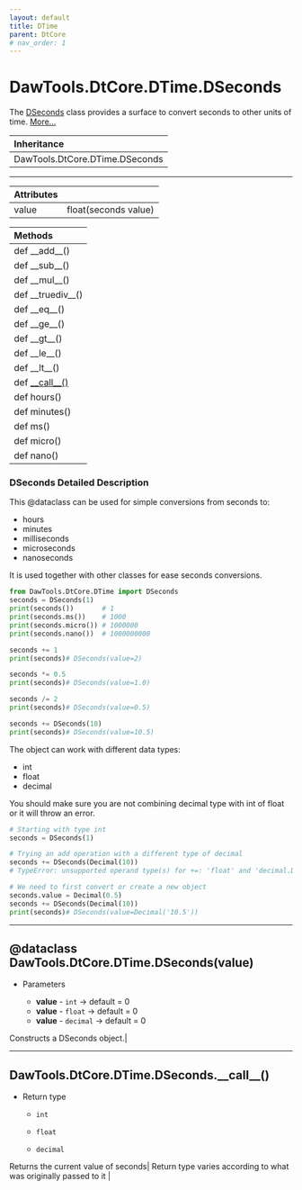 ```yaml
---
layout: default
title: DTime
parent: DtCore
# nav_order: 1
---
```


# DawTools.DtCore.DTime.DSeconds

The [DSeconds](dtime.html#dataclass-dawtoolsdtcoredtimedsecondsvalue) class provides a surface
to convert seconds to other units of time. [More...](dtime.html#dseconds-detailed-description)

| Inheritance            |
|:-----------------------|
| DawTools.DtCore.DTime.DSeconds|

***

| Attributes|                  |
|:----------|:-----------------|
| value     | float(seconds value) |

| Methods |
|:----------|
|def \_\_add\_\_()|
|def \_\_sub\_\_()|
|def \_\_mul\_\_()|
|def \_\_truediv\_\_()|
|def \_\_eq\_\_()|
|def \_\_ge\_\_()|
|def \_\_gt\_\_()|
|def \_\_le\_\_()|
|def \_\_lt\_\_()|
|def [\_\_call\_\_()](dtime.html#dawtoolsdtcoredtimedseconds__call__)|
|def hours()|
|def minutes()|
|def ms()|
|def micro()|
|def nano()|

### DSeconds Detailed Description
This @dataclass can be used for simple conversions from seconds to:
* hours
* minutes
* milliseconds
* microseconds
* nanoseconds

It is used together with other classes for ease seconds conversions.

```python
from DawTools.DtCore.DTime import DSeconds
seconds = DSeconds(1)
print(seconds())       # 1
print(seconds.ms())    # 1000
print(seconds.micro()) # 1000000
print(seconds.nano())  # 1000000000

seconds += 1
print(seconds)# DSeconds(value=2)

seconds *= 0.5
print(seconds)# DSeconds(value=1.0)

seconds /= 2
print(seconds)# DSeconds(value=0.5)

seconds += DSeconds(10)
print(seconds)# DSeconds(value=10.5)
```
The object can work with different data types:
* int
* float
* decimal

You should make sure you are not combining decimal type with int of float or it will throw an error.

```python
# Starting with type int
seconds = DSeconds(1)

# Trying an add operation with a different type of decimal
seconds += DSeconds(Decimal(10))
# TypeError: unsupported operand type(s) for +=: 'float' and 'decimal.Decimal'

# We need to first convert or create a new object
seconds.value = Decimal(0.5)
seconds += DSeconds(Decimal(10))
print(seconds)# DSeconds(value=Decimal('10.5'))
```
***

## @dataclass DawTools.DtCore.DTime.DSeconds(value)
* Parameters

  * **value** - `int` -> default = 0
  * **value** - `float` -> default = 0
  * **value** - `decimal` -> default = 0

Constructs a DSeconds object.|

***

## DawTools.DtCore.DTime.DSeconds.\_\_call\_\_()

* Return type

  * `int`

  * `float`

  * `decimal`

Returns the current value of seconds|
Return type varies according to what was originally passed to it |
